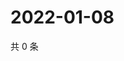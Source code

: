 # 2022-01-08

共 0 条

<!-- BEGIN WEIBO -->
<!-- 最后更新时间 Sat Jan 08 2022 17:09:06 GMT+0800 (China Standard Time) -->

<!-- END WEIBO -->
